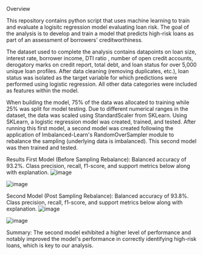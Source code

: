 Overview

This repository contains python script that uses machine learning to train and evaluate a logisitc regression model evaluating loan risk. The goal of the analysis is to develop and train a model that predicts high-risk loans as part of an assessment of borrowers' creditworthiness. 

The dataset used to complete the analysis contains datapoints on loan size, interest rate, borrower income, DTI ratio , number of open credit accounts, derogatory marks on credit report, total debt, and loan status for over 5,000 unique loan profiles. After data cleaning (removing duplicates, etc.), loan status was isolated as the target variable for which predictions were performed using logistic regression. All other data categories were included as features within the model. 

When building the model, 75% of the data was allocated to training while 25% was split for model testing. Due to different numerical ranges in the dataset, the data was scaled using StandardScaler from SKLearn. Using SKLearn, a logistic regression model was created, trained, and tested. After running this first model, a second model was created following the application of Imbalanced-Learn's RandomOverSampler module to rebalance the sampling (underlying data is imbalanced). This second model was then trained and tested.


Results
First Model (Before Sampling Rebalance): Balanced accuracy of 93.2%. Class precision, recall, f1-score, and support metrics below along with explanation. 
![image](https://user-images.githubusercontent.com/119253324/236711108-043ecf2a-16e4-44af-b79b-755ae46f304a.png)

![image](https://user-images.githubusercontent.com/119253324/236711134-36bb3d0e-30b9-4908-8e79-2738efc2bbfd.png)



Second Model (Post Sampling Rebalance): Balanced accuracy of 93.8%. Class precision, recall, f1-score, and support metrics below along with explanation.
![image](https://user-images.githubusercontent.com/119253324/236711157-3c165817-1c49-4bef-a2fb-fe0ff95dff32.png)

![image](https://user-images.githubusercontent.com/119253324/236711167-a85407a7-62da-42ae-8c2f-c011ffc17913.png)



Summary:
The second model exhibited a higher level of performance and notably improved the model's performance in correctly identifying high-risk loans, which is key to our analysis. 
